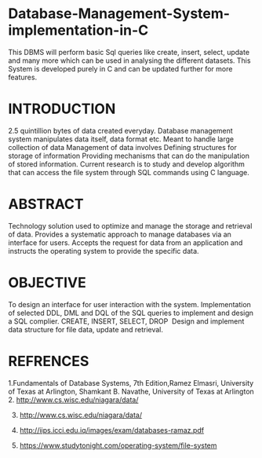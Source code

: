 # Database-Management-System-implementation-in-C
This DBMS will perform basic Sql queries like create, insert, select, update and many more which can be used in analysing the different datasets. This System is developed purely in C and can be updated further for more features.

# INTRODUCTION
2.5 quintillion bytes of data created everyday.
Database management system manipulates data itself, data format etc.
Meant to handle large collection of data 
Management of data involves
Defining structures for storage of information
Providing mechanisms that can do the manipulation of stored information.
Current research is to study and develop algorithm that can access the file system through SQL commands using C language.

# ABSTRACT
Technology solution used to optimize and manage the storage and retrieval of data.
Provides a systematic approach to manage databases via an interface for users.
Accepts the request for data from an application and instructs the operating system to provide the specific data.

# OBJECTIVE
To design an interface for user interaction with the system.
Implementation of selected DDL, DML and DQL of the SQL queries to implement and design a SQL complier.
CREATE, INSERT, SELECT, DROP 
Design and implement data structure for file data, update and retrieval.

# REFRENCES
1.Fundamentals of Database Systems, 7th Edition,Ramez Elmasri, University of Texas at Arlington, Shamkant B. Navathe,                       University of Texas at Arlington
2. http://www.cs.wisc.edu/niagara/data/  

3. http://www.cs.wisc.edu/niagara/data/

4. http://iips.icci.edu.iq/images/exam/databases-ramaz.pdf

5. https://www.studytonight.com/operating-system/file-system
